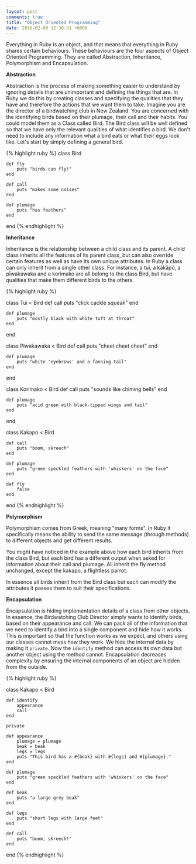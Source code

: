 ```yaml
---
layout: post
comments: true
title: "Object Oriented Programming"
date: 2016-02-08 12:30:31 +0000
---
```


Everything in Ruby is an object, and that means that everything in Ruby shares certain behaviours. These behaviours are the four aspects of Object Oriented Programming. They are called Abstraction, Inheritance, Polymorphism and Encapsulation.

<strong> Abstraction </strong>

Abstraction is the process of making something easier to understand by ignoring details that are unimportant and defining the things that are. In Ruby we do this by creating classes and specifying the qualities that they have and therefore the actions that we want them to take. Imagine you are the director of a birdwatching club in New Zealand. You are concerned with the identifying birds based on their plumage, their call and their habits. You could model them as a Class called Bird. The Bird class will be well defined so that we have only the relevant qualities of what identifies a bird. We don't need to include any information what a bird eats or what their eggs look like. Let's start by simply defining a general bird.

{% highlight ruby %}
class Bird

	def fly
		puts "birds can fly!"
	end

	def call
		puts "makes some noises"
	end

	def plumage
		puts "has feathers"
	end
end
{% endhighlight %}

<strong> Inheritance </strong>

Inheritance is the relationship between a child class and its parent. A child class inherits all the features of its parent class, but can also override certain features as well as have its own unique attributes. In Ruby a class can only inherit from a single other class. For instance, a tui, a kākāpō, a pīwakawaka and a korimako are all belong to the class Bird, but have qualities that make them different birds to the others.

{% highlight ruby %}

class Tui < Bird
	def call
		puts "click cackle squeak"
	end

	def plumage
		puts "mostly black with white tuft at throat"
	end
end

class Piwakawaka < Bird
	def call
		puts "cheet cheet cheet"
	end

	def plumage
		puts "white 'eyebrows' and a fanning tail"
	end
end

class Korimako < Bird
	def call
		puts "sounds like chiming bells"
	end

	def plumage
		puts "acid green with black-tipped wings and tail"
	end
end

class Kakapo < Bird

	def call
		puts "boom, skreech"
	end

	def plumage
		puts "green speckled feathers with 'whiskers' on the face"
	end

	def fly
		false
	end
end
{% endhighlight %}

<strong> Polymorphism </strong>

Polymorphism comes from Greek, meaning "many forms". In Ruby it specifically means the ability to send the same message (through methods) to different objects and get different results. 

You might have noticed in the example above how each bird inherits from the class Bird, but each bird has a different output when asked for information about their call and plumage. All inherit the fly method unchanged, except the kakapo, a flightless parrot. 

In essence all birds inherit from the Bird class but each can modify the attributes it passes them to suit their specifications.

<strong> Encapsulation </strong>

Encapsulation is hiding implementation details of a class from other objects. In essence, the Birdwatching Club Director simply wants to identify birds, based on their appearance and call. We can pack all of the information that we need to identify a bird into a single component and hide how it works. This is important so that the function works as we expect, and others using our classes cannot mess how they work. We hide the internal data by making it `private`. Now the `identify` method can access its own data but another object using the method cannot. Encapsulation decreases complexity by ensuring the internal components of an object are hidden from the outside.

{% highlight ruby %}

class Kakapo < Bird

	def identify
		appearance
		call
	end

	private

	def appearance
		plumage = plumage
		beak = beak
		legs = legs
		puts "This bird has a #{beak} with #{legs} and #{plumage}."
	end

	def plumage
		puts "green speckled feathers with 'whiskers' on the face"
	end

	def beak
		puts "a large grey beak"
	end

	def legs
		puts "short legs with large feet"
	end

	def call
		puts "boom, skreech!"
	end

end
{% endhighlight %}
